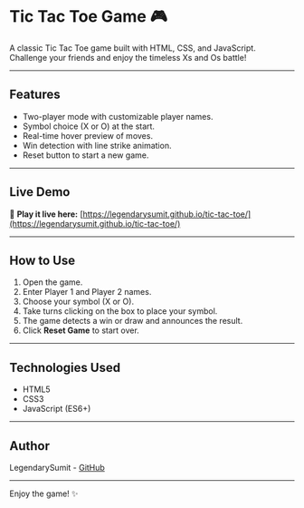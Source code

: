# Tic Tac Toe Game 🎮

A classic Tic Tac Toe game built with HTML, CSS, and JavaScript. Challenge your friends and enjoy the timeless Xs and Os battle!

---

## Features

- Two-player mode with customizable player names.
- Symbol choice (X or O) at the start.
- Real-time hover preview of moves.
- Win detection with line strike animation.
- Reset button to start a new game.

---

## Live Demo

🚀 **Play it live here:** [https://legendarysumit.github.io/tic-tac-toe/](https://legendarysumit.github.io/tic-tac-toe/)

---

## How to Use

1. Open the game.
2. Enter Player 1 and Player 2 names.
3. Choose your symbol (X or O).
4. Take turns clicking on the box to place your symbol.
5. The game detects a win or draw and announces the result.
6. Click **Reset Game** to start over.

---

## Technologies Used

- HTML5
- CSS3
- JavaScript (ES6+)

---

## Author

LegendarySumit - [GitHub](https://github.com/legendarysumit)

---

Enjoy the game! ✨
